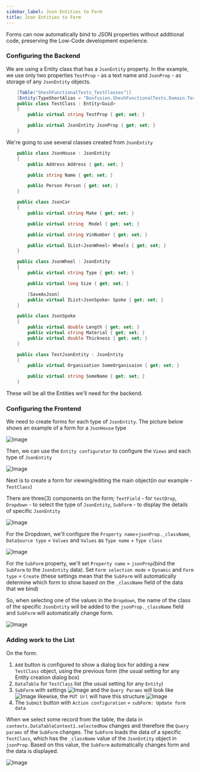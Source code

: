 ```yaml
---
sidebar_label: Json Entities to Form
title: Json Entities to Form
---
```


Forms can now automatically bind to JSON properties without additional code, preserving the Low-Code development experience.

### Configuring the Backend

We are using a Entity class that has a `JsonEntity` property. In the example, we use only two properties `TestProp` - as a text name and `JsonProp` - as storage of any `JsonEntity` objects.

```cs
    [Table("SheshFunctionalTests_TestClasses")]
    [Entity(TypeShortAlias = "Boxfusion.SheshFunctionalTests.Domain.TestClass")]
    public class TestClass : Entity<Guid>
    {
        public virtual string TestProp { get; set; }

        public virtual JsonEntity JsonProp { get; set; }
    }
```

We're going to use several classes created from `JsonEntity`

```cs
    public class JsonHouse : JsonEntity
    {
        public Address Address { get; set; }

        public string Name { get; set; }

        public Person Person { get; set; }
    }
```

```cs
    public class JsonCar
    {
        public virtual string Make { get; set; }

        public virtual string  Model { get; set; }

        public virtual string VinNumber { get; set; }

        public virtual IList<JsonWheel> Wheels { get; set; }
    }
```

```cs
    public class JsonWheel : JsonEntity
    {
        public virtual string Type { get; set; }

        public virtual long Size { get; set; }

        [SaveAsJson]
        public virtual IList<JsonSpoke> Spoke { get; set; }
    }
```

```cs
    public class JsonSpoke
    {
        public virtual double Length { get; set; } 
        public virtual string Material { get; set; } 
        public virtual double Thickness { get; set; }
    }
```

```cs
    public class TestJsonEntity : JsonEntity
    {
        public virtual Organisation SomeOrganisaion { get; set; }

        public virtual string SomeName { get; set; }
    }
```

These will be all the Entities we'll need for the backend.

### Configuring the Frontend

We need to create forms for each type of `JsonEntity`. The picture below shows an example of a form for a `JsonHouse` type

![Image](./images/json-entities-to-forms/jsonentities1.jpg)

Then, we can use the `Entity configurator` to configure the `Views` and each type of `JsonEntity`

![Image](./images/json-entities-to-forms/jsonentities2.jpg)

Next is to create a form for viewing/editing the main object(in our example - `TestClass`)

There are three(3) components on the form; `TextField` - for `testDrop`, `Dropdown` - to select the type of `JsonEntity`, `SubForm` - to display the details of specific `JsonEntity`

![Image](./images/json-entities-to-forms/jsonentities3.jpg)

For the Dropdown, we'll configure the `Property name`=`jsonProp._className`, `DataSource type` = `Values` and `Values` as `Type name` + `Type class` 

![Image](./images/json-entities-to-forms/jsonentities4.jpg)

For the `SubForm` property, we'll set `Property name` = `jsonProp`(bind the `SubForm` to the `JsonEntity` data). Set `Form selection mode` = `Dynamic` and `Form type` = `Create` (these settings mean that the `SubForm` will automatically determine which form to show based on the `_className` field of the data that we bind)

So, when selecting one of the values in the `Dropdown`, the name of the class of the specific `JsonEntity` will be added to the `jsonProp._className` field and `SubForm` will automatically change form.

![Image](./images/json-entities-to-forms/jsonentities5.jpg)

### Adding work to the List

On the form:
1. `Add` button is configured to show a dialog box for adding a new `TestClass` object, using the previous form (the usual setting for any Entity creation dialog box)
2. `DataTable` for `TestClass` list (the usual setting for any `Entity`)
3. `SubForm` with settings
![Image](./images/json-entities-to-forms/jsonentities6.jpg)
and the `Query Params` will look like
![Image](./images/json-entities-to-forms/jsonentities7.jpg)
likewise, the `PUT Url` will have this structure
![Image](./images/json-entities-to-forms/jsonentities8.jpg)
4. The `Submit` button with `Action configuration` = `subForm: Update form data`

When we select some record from the table, the data in `contexts.DataTableContext1.selectedRow` changes and therefore the `Query params` of the `SubForm` changes. The `SubForm` loads the data  of a specific `TestClass`, which has the  `_className` value of the `JsonEntity` object in `jsonProp`. Based on this value, the `SubForm` automatically changes form and the data is displayed.

![Image](./images/json-entities-to-forms/jsonentities9.jpg)


